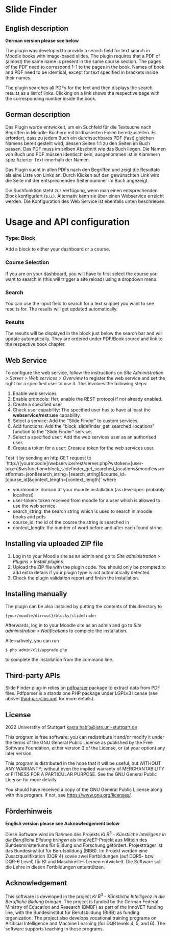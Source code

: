 # Slide Finder #


## English description

**German version please see below**

The plugin was developed to provide a search field for text search in Moodle books with image-based slides. The plugin requires that a PDF of (almost) the same name is present in the same course section. The pages of the PDF need to correspond 1-1 to the pages in the book. Names of book and PDF need to be identical, except for text specified in brackets inside their names.

 The plugin searches all PDFs for the text and then displays the search results as a list of links. Clicking on a link shows the respective page with the corresponding number inside the book.
 
 
 ## German description

Das Plugin wurde entwickelt, um ein Suchfeld für die Textsuche nach Begriffen in Moodle-Büchern mit bildbasierten Folien bereitzustellen. Es erfordert, dass zu jedem Buch ein durchsuchbares PDF (fast) gleichen Namens bereit gestellt wird, dessen Seiten 1:1 zu den Seiten im Buch passen. Das PDF muss im selben Abschnitt wie das Buch liegen. Die Namen von Buch und PDF müssen identisch sein, ausgenommen ist in Klammern spezifizierter Text innerhalb der Namen.

Das Plugin sucht in allen PDFs nach den Begriffen und zeigt die Resultate als eine Liste von Links an. Durch Klicken auf den gewünschten Link wird die Seite mit der entsprechenden Seitennummer im Buch angezeigt.

Die Suchfunktion steht zur Verfügung, wenn man einen entsprechenden Block konfiguriert (s.u.). Alternativ kann sie über einen Webservice erreicht werden. Die Konfiguration des Web Service ist ebenfalls unten beschrieben.




# Usage and API configuration

### Type: Block
Add a block to either your dashboard or a course.

### Course Selection
If you are on your dashboard, you will have to first select the course you want to search in (this will trigger a site reload) using a dropdown menu.

### Search
You can use the input field to search for a text snippet you want to see results for. The results will get updated automatically.

### Results
The results will be displayed in the block just below the search bar and will update automatically.
They are ordered under PDF/Book source and link to the respective book chapter.

## Web Service

To configure the web service, follow the instructions on _Site Administration > Server > Web services > Overview_ to register the web service and set the right for a specified user to use it.
This involves the following steps:
1. Enable web services
2. Enable protocols: Her, enable the REST protocol if not already enabled.
3. Create a specified user
4. Check user capability: The specified user has to have at least the __webservice/rest:use__ capability.
5. Select a service: Add the "Slide Finder" to custom services.
6. Add functions: Add the "block_slidefinder_get_searched_locations" function to the "Slide Finder" service.
7. Select a specified user: Add the web services user as an authorised user.
8. Create a token for a user: Create a token for the web services user.

Test it by sending an http GET request to
'http://[yourmoodle]/webservice/rest/server.php?wstoken=[user-token]&wsfunction=block_slidefinder_get_searched_locations&moodlewsrestformat=json&search_string=[search_string]&course_id=[course_id]&context_length=[context_length]'
where
- yourmoodle: domain of your moodle installation (as developer: probably localhost)
- user-token: token received from moodle for a user which is allowed to use the web service
- search_string: the search string which is used to search in moodle books and pdfs
- course_id: the id of the course the string is searched in
- context_length: the number of word before and after each found string



## Installing via uploaded ZIP file ##

1. Log in to your Moodle site as an admin and go to _Site administration >
   Plugins > Install plugins_.
2. Upload the ZIP file with the plugin code. You should only be prompted to add
   extra details if your plugin type is not automatically detected.
3. Check the plugin validation report and finish the installation.

## Installing manually ##

The plugin can be also installed by putting the contents of this directory to

    {your/moodle/dirroot}/blocks/slidefinder

Afterwards, log in to your Moodle site as an admin and go to _Site administration >
Notifications_ to complete the installation.

Alternatively, you can run

    $ php admin/cli/upgrade.php

to complete the installation from the command line.

## Third-party APIs ##
Slide Finder plug-in relies on [pdfparser](https://github.com/smalot/pdfparser) package to extract data from PDF files. Pdfparser is a standalone PHP package under LGPLv3 license (see above: [thirdpartylibs.xml](https://github.com/SE-Stuttgart/kib3_moodleplugin_slidefinder/blob/main/thirdpartylibs.xml) for more details).

## License ##

2022 Universtity of Stuttgart kasra.habib@iste.uni-stuttgart.de

This program is free software: you can redistribute it and/or modify it under
the terms of the GNU General Public License as published by the Free Software
Foundation, either version 3 of the License, or (at your option) any later
version.

This program is distributed in the hope that it will be useful, but WITHOUT ANY
WARRANTY; without even the implied warranty of MERCHANTABILITY or FITNESS FOR A
PARTICULAR PURPOSE.  See the GNU General Public License for more details.

You should have received a copy of the GNU General Public License along with
this program.  If not, see <https://www.gnu.org/licenses/>.

## Förderhinweis
**English version please see Acknowledgement below**

Diese Software wird im Rahmen des Projekts $KI$ $B^3$ -  *Künstliche Intelligenz in die Berufliche Bildung bringen* als InnoVeET-Projekt aus Mitteln des Bundesministeriums für Bildung und Forschung gefördert. Projektträger ist das Bundesinstitut für Berufsbildung (BIBB). Im Projekt werden eine Zusatzqualifikation (DQR 4) sowie zwei Fortbildungen (auf DQR5- bzw. DQR-6 Level) für KI und Maschinelles Lernen entwickelt. Die Software soll die Lehre in diesen Fortbildungen unterstützen.

## Acknowledgement
This software is developed in the project $KI$ $B^3$ -  *Künstliche Intelligenz in die Berufliche Bildung bringen*. The project is funded by the German Federal Ministry of Education and Research (BMBF) as part of the InnoVET funding line, with the Bundesinstitut für Berufsbildung (BIBB) as funding organization. The project also develops vocational training programs on Artificial Intelligence and Machine Learning (for DQR levels 4, 5, and 6). The software supports teaching in these programs. 

